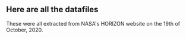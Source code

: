 ## Here are all the datafiles

These were all extracted from NASA's HORIZON website on the 19th of October, 2020.